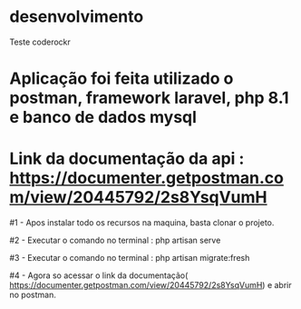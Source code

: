# desenvolvimento
Teste coderockr

# Aplicação foi feita utilizado o postman, framework laravel, php 8.1 e banco de dados mysql
# Link da documentação da api : https://documenter.getpostman.com/view/20445792/2s8YsqVumH

#1 - Apos instalar todo os recursos na maquina, basta clonar o projeto.

#2 - Executar o comando no terminal : php artisan serve

#3 - Executar o comando no terminal : php artisan migrate:fresh

#4 - Agora so acessar o link da documentação( https://documenter.getpostman.com/view/20445792/2s8YsqVumH) e abrir no postman.
